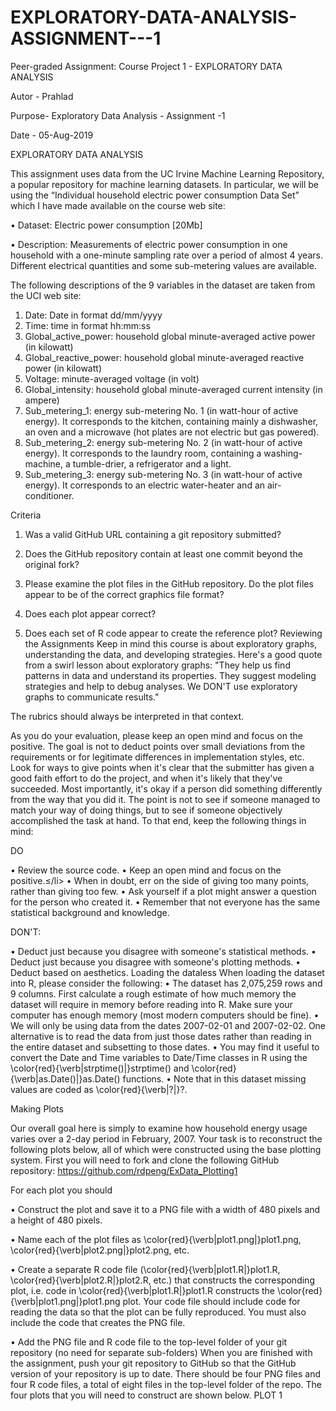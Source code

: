 # EXPLORATORY-DATA-ANALYSIS-ASSIGNMENT---1

Peer-graded Assignment: Course Project 1 - EXPLORATORY DATA ANALYSIS 

Autor - Prahlad

Purpose- Exploratory Data Analysis - Assignment -1

Date - 05-Aug-2019

EXPLORATORY DATA ANALYSIS

This assignment uses data from the UC Irvine Machine Learning Repository, a popular repository for machine learning datasets. In particular, we will be using the “Individual household electric power consumption Data Set” which I have made available on the course web site:

•	Dataset: Electric power consumption [20Mb]

•	Description: Measurements of electric power consumption in one household with a one-minute sampling rate over a period of almost 4 years. Different electrical quantities and some sub-metering values are available.

The following descriptions of the 9 variables in the dataset are taken from the UCI web site:
1.	Date: Date in format dd/mm/yyyy
2.	Time: time in format hh:mm:ss
3.	Global_active_power: household global minute-averaged active power (in kilowatt)
4.	Global_reactive_power: household global minute-averaged reactive power (in kilowatt)
5.	Voltage: minute-averaged voltage (in volt)
6.	Global_intensity: household global minute-averaged current intensity (in ampere)
7.	Sub_metering_1: energy sub-metering No. 1 (in watt-hour of active energy). It corresponds to the kitchen, containing mainly a dishwasher, an oven and a microwave (hot plates are not electric but gas powered).
8.	Sub_metering_2: energy sub-metering No. 2 (in watt-hour of active energy). It corresponds to the laundry room, containing a washing-machine, a tumble-drier, a refrigerator and a light.
9.	Sub_metering_3: energy sub-metering No. 3 (in watt-hour of active energy). It corresponds to an electric water-heater and an air-conditioner.

Criteria

1.	Was a valid GitHub URL containing a git repository submitted?

2.	Does the GitHub repository contain at least one commit beyond the original fork?

3.	Please examine the plot files in the GitHub repository. Do the plot files appear to be of the correct graphics file format?

4.	Does each plot appear correct?

5.	Does each set of R code appear to create the reference plot?
Reviewing the Assignments
Keep in mind this course is about exploratory graphs, understanding the data, and developing strategies. Here's a good quote from a swirl lesson about exploratory graphs: "They help us find patterns in data and understand its properties. They suggest modeling strategies and help to debug analyses. We DON'T use exploratory graphs to communicate results."

The rubrics should always be interpreted in that context.

As you do your evaluation, please keep an open mind and focus on the positive. 
The goal is not to deduct points over small deviations from the requirements or for legitimate differences in implementation styles, etc. 
Look for ways to give points when it's clear that the submitter has given a good faith effort to do the project, and when it's likely that they've succeeded. 
Most importantly, it's okay if a person did something differently from the way that you did it. 
The point is not to see if someone managed to match your way of doing things, but to see if someone objectively accomplished the task at hand.
To that end, keep the following things in mind:

DO

•	Review the source code.
•	Keep an open mind and focus on the positive.≤/li>
•	When in doubt, err on the side of giving too many points, rather than giving too few.
•	Ask yourself if a plot might answer a question for the person who created it.
•	Remember that not everyone has the same statistical background and knowledge.

DON'T:

•	Deduct just because you disagree with someone's statistical methods.
•	Deduct just because you disagree with someone's plotting methods.
•	Deduct based on aesthetics.
Loading the dataless 
When loading the dataset into R, please consider the following:
•	The dataset has 2,075,259 rows and 9 columns. First calculate a rough estimate of how much memory the dataset will require in memory before reading into R. Make sure your computer has enough memory (most modern computers should be fine).
•	We will only be using data from the dates 2007-02-01 and 2007-02-02. One alternative is to read the data from just those dates rather than reading in the entire dataset and subsetting to those dates.
•	You may find it useful to convert the Date and Time variables to Date/Time classes in R using the \color{red}{\verb|strptime()|}strptime()  and \color{red}{\verb|as.Date()|}as.Date() functions.
•	Note that in this dataset missing values are coded as \color{red}{\verb|?|}?.

Making Plots

Our overall goal here is simply to examine how household energy usage varies over a 2-day period in February, 2007. Your task is to reconstruct the following plots below, all of which were constructed using the base plotting system.
First you will need to fork and clone the following GitHub repository: https://github.com/rdpeng/ExData_Plotting1

For each plot you should

•	Construct the plot and save it to a PNG file with a width of 480 pixels and a height of 480 pixels.

•	Name each of the plot files as \color{red}{\verb|plot1.png|}plot1.png, \color{red}{\verb|plot2.png|}plot2.png, etc.

•	Create a separate R code file (\color{red}{\verb|plot1.R|}plot1.R, \color{red}{\verb|plot2.R|}plot2.R, etc.) that constructs the corresponding plot, i.e. code in \color{red}{\verb|plot1.R|}plot1.R constructs the \color{red}{\verb|plot1.png|}plot1.png plot. Your code file should include code for reading the data so that the plot can be fully reproduced. You must also include the code that creates the PNG file.

•	Add the PNG file and R code file to the top-level folder of your git repository (no need for separate sub-folders)
When you are finished with the assignment, push your git repository to GitHub so that the GitHub version of your repository is up to date. There should be four PNG files and four R code files, a total of eight files in the top-level folder of the repo.
The four plots that you will need to construct are shown below.
PLOT 1 
 

 
 
